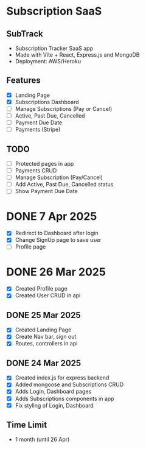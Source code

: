 # Subscription SaaS
## SubTrack

- Subscription Tracker SaaS app
- Made with Vite + React, Express.js and MongoDB
- Deployment: AWS/Heroku

## Features
- [x] Landing Page
- [x] Subscriptions Dashboard
- [ ] Manage Subscriptions (Pay or Cancel)
- [ ] Active, Past Due, Cancelled
- [ ] Payment Due Date
- [ ] Payments (Stripe)

## TODO
- [ ] Protected pages in app
- [ ] Payments CRUD
- [ ] Manage Subscription (Pay/Cancel)
- [ ] Add Active, Past Due, Cancelled status
- [ ] Show Payment Due Date

# DONE 7 Apr 2025
- [x] Redirect to Dashboard after login
- [x] Change SignUp page to save user
- [ ] Profile page

# DONE 26 Mar 2025
- [x] Created Profile page
- [x] Created User CRUD in api

## DONE 25 Mar 2025
- [x] Created Landing Page
- [x] Create Nav bar, sign out
- [x] Routes, controllers in api

## DONE 24 Mar 2025
- [x] Created index.js for express backend
- [x] Added mongoose and Subscriptions CRUD
- [x] Adds Login, Dashboard pages
- [x] Adds Subscriptions components in app
- [x] Fix styling of Login, Dashboard

## Time Limit
- 1 month (until 26 Apr)
